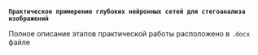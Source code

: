 **`Практическое примерение глубоких нейронных сетей для стегоанализа изображений`**

Полное описание этапов практической работы расположено в `.docx` файле
